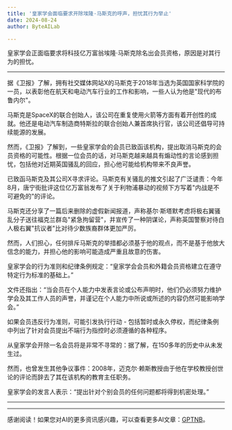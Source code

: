 ```yaml
---
title: '皇家学会面临要求开除埃隆·马斯克的呼声，担忧其行为举止'
date: 2024-08-24
author: ByteAILab

---
```


皇家学会正面临要求将科技亿万富翁埃隆·马斯克除名出会员资格，原因是对其行为的担忧。

---
据《卫报》了解，拥有社交媒体网站X的马斯克于2018年当选为英国国家科学院的一员，以表彰他在航天和电动汽车行业的工作和影响，一些人认为他是"现代的布鲁内尔"。

马斯克是SpaceX的联合创始人，该公司在重复使用火箭等方面有着开创性的成就。他还是电动汽车制造商特斯拉的联合创始人兼首席执行官，该公司还倡导可持续能源的发展。

然而，《卫报》了解到，一些皇家学会的会员已致函该机构，提出取消马斯克的会员资格的可能性。根据一位会员的话，对马斯克越来越具有煽动性的言论感到担忧，包括他对近期英国骚乱的回应，担心他可能给机构带来不良声誉。

已致函马斯克及其公司X寻求评论。马斯克有关骚乱的推文引起了广泛谴责：今年8月，唐宁街批评这位亿万富翁发布了关于利物浦暴动的视频下方写着"内战是不可避免的"的评论。

马斯克还分享了一篇后来删除的虚假新闻报道，声称基尔·斯塔默考虑将极右翼骚乱分子送往福克兰群岛"紧急拘留营"，并宣传了一种阴谋论，声称英国警察对待白人极右翼"抗议者"比对待少数族裔群体更加严厉。

然而，人们担心，任何排斥马斯克的举措都必须基于他的观点，而不是基于他放大信念的能力，并担心他的影响可能造成严重且故意的伤害。

皇家学会的行为准则和纪律条例规定：“皇家学会会员和外籍会员资格建立在遵守特定行为标准的基础上。”

文件还指出：“当会员在个人能力中发表言论或公布声明时，他们仍必须努力维护学会及其工作人员的声誉，并谨记在个人能力中所说或所述的内容仍然可能影响学会。”

如果会员违反行为准则，可能引发执行行动 - 包括暂时或永久停权，而纪律条例中列出了针对会员提出不端行为指控时必须遵循的各种程序。

从皇家学会开除一名会员将是非常不寻常的：据了解，在150多年的历史中从未发生过。

然而，也曾发生其他争议事件：2008年，迈克尔·赖斯教授由于他在学校教授创世论的评论而辞去了其在该机构的教育主任职务。

皇家学会的发言人表示：“提出针对个别会员的任何问题都将得到机密处理。”

---
---
感谢阅读！如果您对AI的更多资讯感兴趣，可以查看更多AI文章：[GPTNB](https://gptnb.com)。